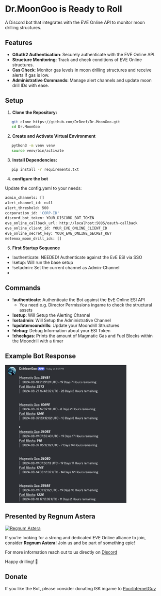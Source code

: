# Dr.MoonGoo is Ready to Roll

A Discord bot that integrates with the EVE Online API to monitor moon drilling structures.

## Features

- **OAuth2 Authentication**: Securely authenticate with the EVE Online API.
- **Structure Monitoring**: Track and check conditions of EVE Online structures.
- **Gas Check**: Monitor gas levels in moon drilling structures and receive alerts if gas is low.
- **Administrative Commands**: Manage alert channels and update moon drill IDs with ease.

## Setup

1. **Clone the Repository:**

```sh
   git clone https://github.com/DrDeef/Dr.MoonGoo.git
   cd Dr.MoonGoo
```

2. **Create and Activate Virtual Environment**

```bash
   python3 -m venv venv
   source venv/bin/activate
```

3. **Install Dependencies:**

```bash
   pip install -r requirements.txt
```

4. **configure the bot**

Update the config.yaml to your needs:

```bash
admin_channels: []
alert_channel_id: null
alert_threshold: 500
corporation_id: 'CORP-ID'
discord_bot_token: YOUR_DISCORD_BOT_TOKEN
eve_online_callback_url: http://localhost:5005/oauth-callback
eve_online_client_id: YOUR_EVE_ONLINE_CLIENT_ID
eve_online_secret_key: YOUR_EVE_ONLINE_SECRET_KEY
metenox_moon_drill_ids: []
```

5. **First Startup Sequence**

- !authenticate: NEEDED! Authenticate against the EvE ESI via SSO
- !setup: Will run the base setup 
- !setadmin: Set the current channel as Admin-Channel
- 

## Commands

- **!authenticate**: Authenticate the Bot against the EvE Online ESI API
  - You need e.g. Director Permissions ingame to check the structural assets
- **!setup**: Will Setup the Alerting Channel
- **!setadmin**: Will Setup the Administrative Channel
- **!updatemoondrills**: Update your Moondrill Structures
- **!debug**: Debug Information about your ESI Token
- **!checkgas**: Prints the amount of Magmatic Gas and Fuel Blocks within the Moondrill with a timer
  
## Example Bot Response
<img src="images/bot-response.png" alt="Bot Response" width="400"/>


## Presented by Regnum Astera

[![Regnum Astera](https://e.dotlan.net/images/Alliance/99012040_128.png)](https://discord.gg/uPkd893FZV)

If you’re looking for a strong and dedicated EVE Online alliance to join, consider **Regnum Astera**!
Join us and be part of something epic!

For more information reach out to us directly on [Discord](https://discord.gg/uPkd893FZV)

Happy drilling! 🚀

## Donate

If you like the Bot, please consider donating ISK ingame to [PoorInternetGuy](https://evewho.com/character/2122580011)